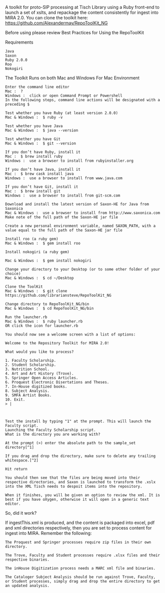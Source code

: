 A toolkit for proto-SIP processing at Tisch Library using a Ruby front-end to launch a set of xslts, and repackage the content consistently for ingest into MIRA 2.0.  You can clone the toolkit here: https://github.com/Alexandermay/RepoToolKit_NG

Before using please review Best Practices for Using the RepoToolKit

Requirements

    Java
    Saxon
    Ruby 2.0.0
    Roo
    Nokogiri

The Toolkit Runs on both Mac and Windows
For Mac Environment

    Enter the command line editor
    Mac :  ?
    Windows :  click or open Command Prompt or Powershell
    In the following steps, command line actions will be designated with a preceding $

    Test whether you have Ruby (at least version 2.0.0)
    Mac & Windows :  $ ruby -v

    Test whether you have Java
    Mac & Windows :  $ java --version

    Test whether you have Git
    Mac & Windows :  $ git --version

    If you don’t have Ruby, install it
    Mac :  $ brew install ruby
    Windows :  use a browser to install from rubyinstaller.org

    If you don’t have Java, install it
    Mac :  $ brew cask install java
    Windows :  use a browser to install from www.java.com

    If you don’t have Git, install it
    Mac :  $ brew install git
    Windows :  use a browser to install from git-scm.com

    Download and install the latest version of Saxon-HE for Java from Saxonica
    Mac & Windows :  use a browser to install from http://www.saxonica.com
    Make note of the full path of the Saxon-HE jar file
	
    Create a new personal environment variable, named SAXON_PATH, with a value equal to the full path of the Saxon-HE jar file
	
    Install roo (a ruby gem)
    Mac & Windows :  $ gem install roo

    Install nokogiri (a ruby gem)

    Mac & Windows :  $ gem install nokogiri

    Change your directory to your Desktop (or to some other folder of your choice)
    Mac & Windows :  $ cd ~/Desktop

    Clone the ToolKit
    Mac & Windows :  $ git clone https://github.com/librariansteve/RepoToolKit_NG

    Change directory to RepoToolKit_NG/bin
    Mac & Windows :  $ cd RepoToolKit_NG/bin

    Run the launcher.rb
    Mac & Windows :  $ ruby launcher.rb
    OR click the icon for launcher.rb
	
    You should now see a welcome screen with a list of options:

    Welcome to the Repository Toolkit for MIRA 2.0!

    What would you like to process?

    1. Faculty Scholarship.
    2. Student Scholarship.
    3. Nutrition School.
    4. Art and Art History (Trove).
    5. Springer Open Access Articles.
    6. Proquest Electronic Disertations and Theses.
    7. In-House digitized books.
    8. Subject Analysis.
    9. SMFA Artist Books.
    10. Exit.
    > |  



    Test the install by typing "1" at the prompt. This will launch the Faculty script.
    Launching the Faculty Scholarship script.
    What is the directory you are working with?

    At the prompt (>) enter the absolute path to the sample_set directory[^1]

    If you drag and drop the directory, make sure to delete any trailing whitespace.[^2]

    Hit return

    You should then see that the files are being moved into their respective directories, and Saxon is launched to transform the .xslx into the XML Tisch needs to despoit items into the repository.

    When it finishes, you will be given an option to review the xml. It is best if you have oXygen, otherwise it will open in a generic text editor.

So, did it work?

If ingestThis.xml is produced, and the content is packaged into excel, pdf and xml directories respectively, then you are set to process content for ingest into MIRA. Remember the following:

    The Proquest and Springer processes require zip files in their own directory.

    The Trove, Faculty and Student processes require .xlsx files and their respective binaries.

    The inHouse Digitization process needs a MARC xml file and binaries.

    The Cataloger Subject Analysis should be run against Trove, Faculty, or Student processes, simply drag and drop the entire directory to get an updated analysis.